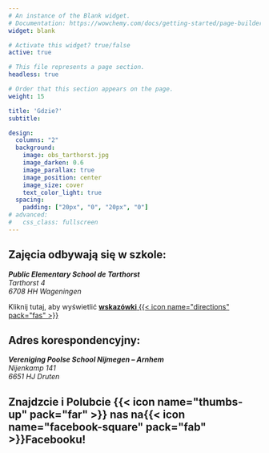 ```yaml
---
# An instance of the Blank widget.
# Documentation: https://wowchemy.com/docs/getting-started/page-builder/
widget: blank

# Activate this widget? true/false
active: true

# This file represents a page section.
headless: true

# Order that this section appears on the page.
weight: 15

title: 'Gdzie?'
subtitle:

design:
  columns: "2"
  background:
    image: obs_tarthorst.jpg
    image_darken: 0.6
    image_parallax: true
    image_position: center
    image_size: cover
    text_color_light: true
  spacing:
    padding: ["20px", "0", "20px", "0"]
# advanced:
#   css_class: fullscreen
---
```


## __Zajęcia odbywają się w szkole:__

*__Public Elementary School de Tarthorst__*  
*Tarthorst 4*  
*6708 HH Wageningen*  

Kliknij tutaj, aby wyświetlić [**wskazówki** {{< icon name="directions" pack="fas" >}}](https://www.openstreetmap.org/directions?engine=osrm_car&route=51.97864,5.66098#map=18/51.97864/5.66098&layers=N)

## __Adres korespondencyjny:__

*__Vereniging Poolse School Nijmegen – Arnhem__*  
*Nijenkamp 141*  
*6651 HJ Druten*

## __Znajdzcie i Polubcie__ {{< icon name="thumbs-up" pack="far" >}} __nas na__<a href="https://www.facebook.com/polskaszkolanijmegen/" style="text-decoration: none" target="_blank">{{< icon name="facebook-square" pack="fab" >}}**Facebooku**</a>__!__
